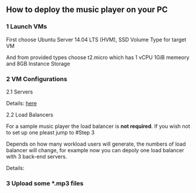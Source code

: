 ## How to deploy the music player on your PC

### 1 Launch VMs
 
  First choose Ubuntu Server 14.04 LTS (HVM), SSD Volume Type for target VM

  And from provided types choose t2.micro which has 1 vCPU 1GiB memeory and 8GB Instance Storage 

### 2 VM Configurations

  2.1 Servers
  
  Details: [here](https://github.com/Exodus000/CloudComputingProj/blob/master/ConfigServers.md)
 
  2.2 Load Balancers
  
  For a sample music player the load balancer is **not required**. If you wish not to set up one pleast jump to #Step 3 

  Depends on how many workload users will generate, the numbers of load balancer will change, for example now you can depoly one load balancer with 3 back-end servers.
  
  Details:
  
### 3 Upload some *.mp3 files



